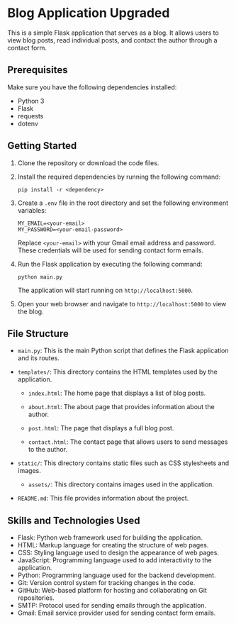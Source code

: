 # Blog Application Upgraded

This is a simple Flask application that serves as a blog. It allows users to view blog posts, read individual posts, and contact the author through a contact form.

## Prerequisites

Make sure you have the following dependencies installed:

- Python 3
- Flask
- requests
- dotenv

## Getting Started

1. Clone the repository or download the code files.

2. Install the required dependencies by running the following command:

   ```
   pip install -r <dependency>
   ```

3. Create a `.env` file in the root directory and set the following environment variables:

   ```
   MY_EMAIL=<your-email>
   MY_PASSWORD=<your-email-password>
   ```

   Replace `<your-email>` with your Gmail email address and password. These credentials will be used for sending contact form emails.

4. Run the Flask application by executing the following command:

   ```
   python main.py
   ```

   The application will start running on `http://localhost:5000`.

5. Open your web browser and navigate to `http://localhost:5000` to view the blog.

## File Structure

- `main.py`: This is the main Python script that defines the Flask application and its routes.

- `templates/`: This directory contains the HTML templates used by the application.

  - `index.html`: The home page that displays a list of blog posts.

  - `about.html`: The about page that provides information about the author.

  - `post.html`: The page that displays a full blog post.

  - `contact.html`: The contact page that allows users to send messages to the author.

- `static/`: This directory contains static files such as CSS stylesheets and images.

  - `assets/`: This directory contains images used in the application.

- `README.md`: This file provides information about the project.

## Skills and Technologies Used

- Flask: Python web framework used for building the application.
- HTML: Markup language for creating the structure of web pages.
- CSS: Styling language used to design the appearance of web pages.
- JavaScript: Programming language used to add interactivity to the application.
- Python: Programming language used for the backend development.
- Git: Version control system for tracking changes in the code.
- GitHub: Web-based platform for hosting and collaborating on Git repositories.
- SMTP: Protocol used for sending emails through the application.
- Gmail: Email service provider used for sending contact form emails.
